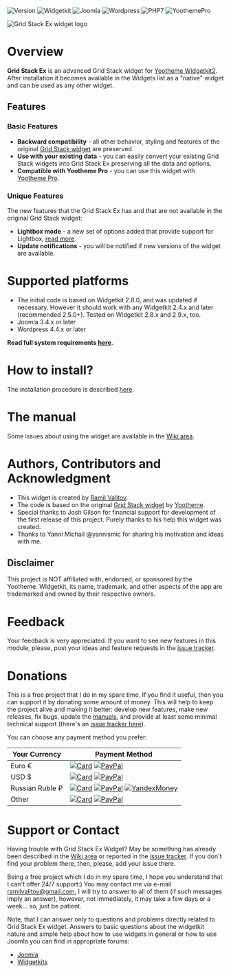 ![Version](https://img.shields.io/badge/Release-v1.1.3-green.svg?style=flat) ![Widgetkit](https://img.shields.io/badge/Widgetkit-v2.4.x+-green.svg?style=flat) ![Joomla](https://img.shields.io/badge/Joomla!-v3.4.x+-yellow.svg?style=flat) ![Wordpress](https://img.shields.io/badge/Wordpress-v4.4.x+-yellow.svg?style=flat) ![PHP7](https://img.shields.io/badge/PHP7-compatible-blue.svg?style=flat) ![YoothemePro](https://img.shields.io/badge/YoothemePro-compatible-blue.svg?style=flat)

![Grid Stack Ex widget logo](https://raw.githubusercontent.com/wiki/rvalitov/widgetkit-grid-stack-ex/images/grid-stack-ex-logo.jpg)

# Overview
**Grid Stack Ex** is an advanced Grid Stack widget for [Yootheme Widgetkit2](https://yootheme.com/widgetkit). After installation it becomes available in the Widgets list as a "native" widget and can be used as any other widget.

## Features
### Basic Features

* **Backward compatibility** - all other behavior, styling and features of the original [Grid Stack widget](https://demo.yootheme.com/widgetkit/joomla/index.php/home/grid-stack) are preserved.
* **Use with your existing data** - you can easily convert your existing Grid Stack widgets into Grid Stack Ex preserving all the data and options.
* **Compatible with Yootheme Pro** - you can use this widget with [Yootheme Pro](https://yootheme.com/pro/). 

### Unique Features
The new features that the Grid Stack Ex has and that are not available in the original Grid Stack widget:
 
* **Lightbox mode** - a new set of options added that provide support for Lightbox, [read more](https://github.com/rvalitov/widgetkit-grid-stack-ex/wiki/Lightbox-mode).
* **Update notifications** - you will be notified if new versions of the widget are available.

# Supported platforms
* The initial code is based on Widgetkit 2.8.0, and was updated if necessary. However it should work with any Widgetkit 2.4.x and later (recommended 2.5.0+). Tested on Widgetkit 2.8.x and 2.9.x, too.
* Joomla 3.4.x or later
* Wordpress 4.4.x or later

**Read full system requirements [here](https://github.com/rvalitov/widgetkit-grid-stack-ex/wiki/System-requirements).** 

# How to install?
The installation procedure is described [here](https://github.com/rvalitov/widgetkit-grid-stack-ex/wiki/How-to-install).

# The manual
Some issues about using the widget are available in the [Wiki area](https://github.com/rvalitov/widgetkit-grid-stack-ex/wiki).

# Authors, Contributors and Acknowledgment
* This widget is created by [Ramil Valitov](http://www.valitov.me).
* The code is based on the original [Grid Stack widget](https://demo.yootheme.com/widgetkit/joomla/index.php/home/grid-stack) by [Yootheme](http://yootheme.com/).
* Special thanks to Josh Gilson for financial support for development of the first release of this project. Purely thanks to his help this widget was created.
* Thanks to Yanni Michail @yannismic for sharing his motivation and ideas with me.

## Disclaimer
This project is NOT affiliated with, endorsed, or sponsored by the Yootheme. Widgetkit, its name, trademark, and other aspects of the app are trademarked and owned by their respective owners.

# Feedback
Your feedback is very appreciated. If you want to see new features in this module, please, post your ideas and feature requests in the [issue tracker](https://github.com/rvalitov/widgetkit-grid-stack-ex/issues).

# Donations
This is a free project that I do in my spare time. If you find it useful, then you can support it by donating some amount of money. This will help to keep the project alive and making it better: develop new features, make new releases, fix bugs, update the [manuals](https://github.com/rvalitov/widgetkit-grid-stack-ex/wiki), and provide at least some minimal technical support (there's an [issue tracker here](https://github.com/rvalitov/widgetkit-grid-stack-ex/issues)).

You can choose any payment method you prefer:

Your Currency | Payment Method
------------ | -------------
Euro € | [![Card](https://img.shields.io/badge/EURO-Debit/Credit%20Card-6f202b.svg?style=flat)](https://www.paypal.com/cgi-bin/webscr?cmd=_s-xclick&hosted_button_id=BJJF3E6DBRYHA) [![PayPal](https://img.shields.io/badge/EURO-PayPal-blue.svg?style=flat)](https://www.paypal.me/valitov/0eur) 
USD $ | [![Card](https://img.shields.io/badge/USD-Debit/Credit%20Card-6f202b.svg?style=flat)](https://www.paypal.com/cgi-bin/webscr?cmd=_s-xclick&hosted_button_id=B8VMNU7SEAU8J) [![PayPal](https://img.shields.io/badge/USD-PayPal-blue.svg?style=flat)](https://www.paypal.me/valitov/0usd) 
Russian Ruble ₽ | [![Card](https://img.shields.io/badge/RUB-Debit/Credit%20Card-6f202b.svg?style=flat)](https://money.yandex.ru/to/410011424143476) [![PayPal](https://img.shields.io/badge/RUB-PayPal-blue.svg?style=flat)](https://www.paypal.me/valitov/0rub) [![YandexMoney](https://img.shields.io/badge/RUB-YandexMoney-5b0d56.svg?style=flat)](https://money.yandex.ru/to/410011424143476)
Other | [![Card](https://img.shields.io/badge/OTHER-Debit/Credit%20Card-6f202b.svg?style=flat)](https://www.paypal.com/cgi-bin/webscr?cmd=_s-xclick&hosted_button_id=BJJF3E6DBRYHA) [![PayPal](https://img.shields.io/badge/OTHER-PayPal-blue.svg?style=flat)](https://www.paypal.me/valitov)

# Support or Contact
Having trouble with Grid Stack Ex Widget? May be something has already been described in the [Wiki area](https://github.com/rvalitov/widgetkit-grid-stack-ex/wiki) or reported in the [issue tracker](https://github.com/rvalitov/widgetkit-grid-stack-ex/issues). If you don't find your problem there, then, please, add your issue there. 

Being a free project which I do in my spare time, I hope you understand that I can't offer 24/7 support:) You may contact me via e-mail ramilvalitov@gmail.com, I will try to answer to all of them (if such messages imply an answer), however, not immediately, it may take a few days or a week... so, just be patient. 

Note, that I can answer only to questions and problems directly related to Grid Stack Ex widget. Answers to basic questions about the widgetkit nature and simple help about how to use widgets in general or how to use Joomla you can find in appropriate forums:

* [Joomla](http://forum.joomla.org/)
* [Widgetkits](https://yootheme.com/support)
